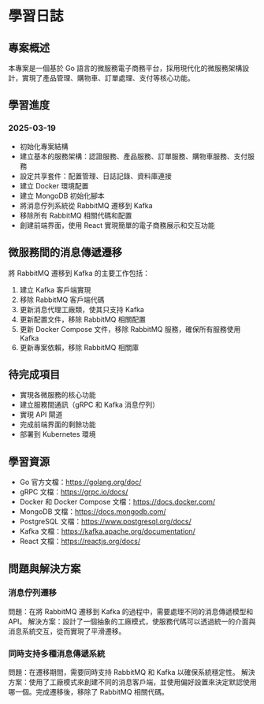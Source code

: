 # 學習日誌

## 專案概述
本專案是一個基於 Go 語言的微服務電子商務平台，採用現代化的微服務架構設計，實現了產品管理、購物車、訂單處理、支付等核心功能。

## 學習進度

### 2025-03-19
- 初始化專案結構
- 建立基本的服務架構：認證服務、產品服務、訂單服務、購物車服務、支付服務
- 設定共享套件：配置管理、日誌記錄、資料庫連接
- 建立 Docker 環境配置
- 建立 MongoDB 初始化腳本
- 將消息佇列系統從 RabbitMQ 遷移到 Kafka
- 移除所有 RabbitMQ 相關代碼和配置
- 創建前端界面，使用 React 實現簡單的電子商務展示和交互功能

## 微服務間的消息傳遞遷移
將 RabbitMQ 遷移到 Kafka 的主要工作包括：
1. 建立 Kafka 客戶端實現
2. 移除 RabbitMQ 客戶端代碼
3. 更新消息代理工廠類，使其只支持 Kafka
4. 更新配置文件，移除 RabbitMQ 相關配置
5. 更新 Docker Compose 文件，移除 RabbitMQ 服務，確保所有服務使用 Kafka
6. 更新專案依賴，移除 RabbitMQ 相關庫

## 待完成項目
- 實現各微服務的核心功能
- 建立服務間通訊（gRPC 和 Kafka 消息佇列）
- 實現 API 閘道
- 完成前端界面的剩餘功能
- 部署到 Kubernetes 環境

## 學習資源
- Go 官方文檔：https://golang.org/doc/
- gRPC 文檔：https://grpc.io/docs/
- Docker 和 Docker Compose 文檔：https://docs.docker.com/
- MongoDB 文檔：https://docs.mongodb.com/
- PostgreSQL 文檔：https://www.postgresql.org/docs/
- Kafka 文檔：https://kafka.apache.org/documentation/
- React 文檔：https://reactjs.org/docs/

## 問題與解決方案
### 消息佇列遷移
問題：在將 RabbitMQ 遷移到 Kafka 的過程中，需要處理不同的消息傳遞模型和 API。
解決方案：設計了一個抽象的工廠模式，使服務代碼可以透過統一的介面與消息系統交互，從而實現了平滑遷移。

### 同時支持多種消息傳遞系統
問題：在遷移期間，需要同時支持 RabbitMQ 和 Kafka 以確保系統穩定性。
解決方案：使用了工廠模式來創建不同的消息客戶端，並使用偏好設置來決定默認使用哪一個。完成遷移後，移除了 RabbitMQ 相關代碼。
